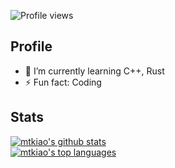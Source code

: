 ![Profile views](https://gpvc.arturio.dev/litesans)   
## Profile
- 🌱 I’m currently learning C++, Rust
- ⚡ Fun fact: Coding

## Stats
[![mtkiao's github stats](https://github-readme-stats.vercel.app/api?username=mtkiao)](https://github.com/anuraghazra/github-readme-stats)  
[![mtkiao's top languages](https://github-readme-stats.vercel.app/api/top-langs/?username=mtkiao&theme=blue-green)](https://github.com/anuraghazra/github-readme-stats)
